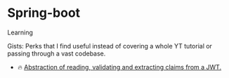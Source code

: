 # Spring-boot
Learning


Gists: Perks that I find useful instead of covering a whole YT tutorial or passing through a vast codebase.
<br>

- :fire: [Abstraction of reading, validating and extracting claims from a JWT.](https://gist.github.com/kdbrian/cd36ff5cc420a7a91c849508470ab1ab)
